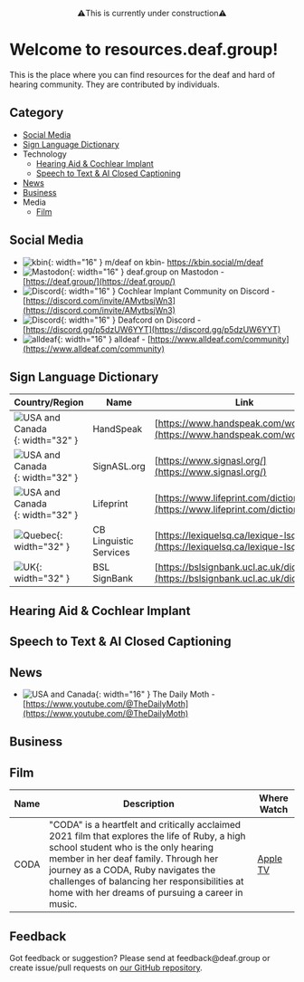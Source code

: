 <p style="text-align: center;">⚠️This is currently under construction⚠️</p>

# Welcome to resources.deaf.group!
This is the place where you can find resources for the deaf and hard of hearing community. They are contributed by individuals.

## Category
- [Social Media](#social-media)
- [Sign Language Dictionary](#sign-language-dictionary)
- Technology
  - [Hearing Aid & Cochlear Implant](#hearing-aid--cochlear-implant)
  - [Speech to Text & AI Closed Captioning](#speech-to-text--ai-closed-captioning)
- [News](#news)
- [Business](#business)
- Media
  - [Film](#film)

## Social Media
- ![kbin](https://kbin.social/favicon.ico){: width="16" } m/deaf on kbin- https://kbin.social/m/deaf
- ![Mastodon](https://mastodon.social/packs/media/icons/favicon-16x16-c58fdef40ced38d582d5b8eed9d15c5a.png){: width="16" } deaf.group on Mastodon - [https://deaf.group/](https://deaf.group/)
- ![Discord](https://discord.onl/wp-content/uploads/2018/07/favicon.png){: width="16" } Cochlear Implant Community on Discord - [https://discord.com/invite/AMytbsjWn3](https://discord.com/invite/AMytbsjWn3)
- ![Discord](https://discord.onl/wp-content/uploads/2018/07/favicon.png){: width="16" } Deafcord on Discord - [https://discord.gg/p5dzUW6YYT](https://discord.gg/p5dzUW6YYT)
- ![alldeaf](https://www.alldeaf.com/favicon.ico){: width="16" } alldeaf - [https://www.alldeaf.com/community](https://www.alldeaf.com/community)

## Sign Language Dictionary
| Country/Region | Name | Link |
|--------------|--------|--------|
| ![USA and Canada](https://em-content.zobj.net/thumbs/120/openmoji/338/flag-united-states_1f1fa-1f1f8.png){: width="32" } | HandSpeak | [https://www.handspeak.com/word/](https://www.handspeak.com/word/) |
| ![USA and Canada](https://em-content.zobj.net/thumbs/120/openmoji/338/flag-united-states_1f1fa-1f1f8.png){: width="32" }  | SignASL.org | [https://www.signasl.org/](https://www.signasl.org/) |
| ![USA and Canada](https://em-content.zobj.net/thumbs/120/openmoji/338/flag-united-states_1f1fa-1f1f8.png){: width="32" }  | Lifeprint | [https://www.lifeprint.com/dictionary.htm](https://www.lifeprint.com/dictionary.htm) |
| ![Quebec](https://em-content.zobj.net/thumbs/120/openmoji/338/flag-for-quebec-caqc_1f3f4-e0063-e0061-e0071-e0063-e007f.png){: width="32" } | CB Linguistic Services | [https://lexiquelsq.ca/lexique-lsq/](https://lexiquelsq.ca/lexique-lsq/) |
| ![UK](https://em-content.zobj.net/thumbs/120/openmoji/338/flag-united-kingdom_1f1ec-1f1e7.png){: width="32" } | BSL SignBank |  [https://bslsignbank.ucl.ac.uk/dictionary/](https://bslsignbank.ucl.ac.uk/dictionary/) |

## Hearing Aid & Cochlear Implant

## Speech to Text & AI Closed Captioning

## News
- ![USA and Canada](https://em-content.zobj.net/thumbs/120/openmoji/338/flag-united-states_1f1fa-1f1f8.png){: width="16" } The Daily Moth - [https://www.youtube.com/@TheDailyMoth](https://www.youtube.com/@TheDailyMoth)

## Business

## Film

| Name | Description | Where Watch |
|--------------|--------|--------|
| CODA | "CODA" is a heartfelt and critically acclaimed 2021 film that explores the life of Ruby, a high school student who is the only hearing member in her deaf family. Through her journey as a CODA, Ruby navigates the challenges of balancing her responsibilities at home with her dreams of pursuing a career in music. | [Apple TV](https://tv.apple.com/us/movie/coda/umc.cmc.3eh9r5iz32ggdm4ccvw5igiir) |

## Feedback
Got feedback or suggestion? Please send at <!-- fsdvwqs -->feed<!-- asdzxcwqe -->back<!-- zndoasdifg -->@<!-- dsafasdf  -->deaf.<!-- bncjdhsatuy -->group or create issue/pull requests on [our GitHub repository](https://github.com/BatteryDie/resources.deaf.group).
